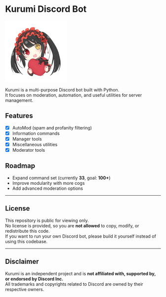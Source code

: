 # Kurumi Discord Bot

<img src="assets/kurumichibi.png" width="200" />

Kurumi is a multi-purpose Discord bot built with Python.  
It focuses on moderation, automation, and useful utilities for server management.  

## Features
- [x] AutoMod (spam and profanity filtering)  
- [x] Information commands  
- [x] Manager tools  
- [x] Miscellaneous utilities  
- [x] Moderator tools  

## Roadmap
- Expand command set (currently **33**, goal: **100+**)  
- Improve modularity with more cogs  
- Add advanced moderation options  

---

## License
This repository is public for viewing only.  
No license is provided, so you are **not allowed** to copy, modify, or redistribute this code.  
If you want to run your own Discord bot, please build it yourself instead of using this codebase.

---

## Disclaimer
Kurumi is an independent project and is **not affiliated with, supported by, or endorsed by Discord Inc.**  
All trademarks and copyrights related to Discord are owned by their respective owners.
